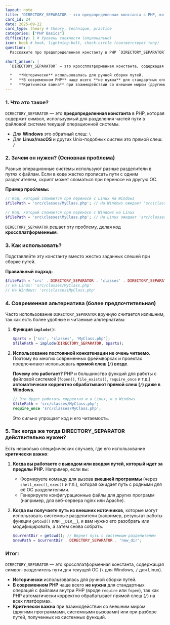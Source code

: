 ```yaml
---
layout: note
title: "DIRECTORY_SEPARATOR — это предопределенная константа в PHP, которая содержит символ, используемый для разделения частей пути в файловой системе текущей операционной системы"
card_id: 24
date: 2025-09-22
card_type: theory # theory, technique, practice
categories: ["PHP Basics"]
difficulty: 1 # Уровень сложности (опционально)
icon: book # book, lightning-bolt, check-circle (соответствует типу)
question: |
  Расскажите про предопределенная константу в PHP `DIRECTORY_SEPARATOR`.

short_answer: |
  `DIRECTORY_SEPARATOR` — это кроссплатформенная константа, содержащая символ-разделитель пути для текущей ОС (`\` для Windows, `/` для Linux).

  *   **Исторически** использовалась для ручной сборки путей.
  *   **В современном PHP** чаще всего **не нужна** для стандартных операций с файлами внутри PHP (вроде `require` или `fopen`).
  *   **Критически важна** при взаимодействии со внешним миром (другими программами, системными вызовами) или при разборе путей, полученных из системных функций.
---
```

### 1. Что это такое?

`DIRECTORY_SEPARATOR` — это **предопределенная константа** в PHP, которая содержит символ, используемый для разделения частей пути в файловой системе текущей операционной системы.

*   Для **Windows** это обратный слеш: `\`
*   Для **Linux/macOS** и других Unix-подобных систем это прямой слеш: `/`

### 2. Зачем он нужен? (Основная проблема)

Разные операционные системы используют разные разделители в путях к файлам. Если в коде жестко прописать пути с одним разделителем, скрипт может сломаться при переносе на другую ОС.

**Пример проблемы:**
```php
// Код, который сломается при переносе с Linux на Windows
$filePath = 'src/classes/MyClass.php'; // На Windows ожидает 'src\classes\MyClass.php'

// Код, который сломается при переносе с Windows на Linux
$filePath = 'src\classes\MyClass.php'; // На Linux ожидает 'src/classes/MyClass.php'
```

`DIRECTORY_SEPARATOR` решает эту проблему, делая код **кроссплатформенным**.

### 3. Как использовать?

Подставляйте эту константу вместо жестко заданных слешей при сборке путей.

**Правильный подход:**
```php
$filePath = 'src' . DIRECTORY_SEPARATOR . 'classes' . DIRECTORY_SEPARATOR . 'MyClass.php';
// На Linux: 'src/classes/MyClass.php'
// На Windows: 'src\classes\MyClass.php'
```

### 4. Современная альтернатива (более предпочтительная)

Часто использование `DIRECTORY_SEPARATOR` вручную считается излишним, так как есть более удобные и читаемые альтернативы:

1.  **Функция `implode()`:**
    ```php
    $parts = ['src', 'classes', 'MyClass.php'];
    $filePath = implode(DIRECTORY_SEPARATOR, $parts);
    ```

2.  **Использование постоянной конкатенации не очень читаемо.** Поэтому во многих современных фреймворках и проектах предпочитают использовать **прямой слеш (`/`) везде**.

    **Почему это работает?**
    PHP и большинство функций для работы с файловой системой (`fopen()`, `file_exists()`, `require_once` и т.д.) **автоматически корректно обрабатывают прямой слеш (`/`) даже в Windows**.

    ```php
    // Это будет работать корректно и в Linux, и в Windows
    $filePath = 'src/classes/MyClass.php';
    require_once 'src/classes/MyClass.php';
    ```

    Это сильно упрощает код и его читаемость.

### 5. Так когда же тогда DIRECTORY_SEPARATOR действительно нужен?

Есть несколько специфических случаев, где его использование **критически важно**:

1.  **Когда вы работаете с выводом или вводом путей, который идет за пределы PHP.** Например, если вы:
    *   Формируете команду для вызова **внешней программы** (через `shell_exec()`, `exec()` и т.п.), которая ожидает путь с родными для её ОС разделителями.
    *   Генерируете конфигурационные файлы для других программ (например, для веб-сервера nginx или Apache).

2.  **Когда вы получаете путь из внешних источников**, которые могут использовать системные разделители (например, результат работы функции `getcwd()` или `__DIR__`), и вам нужно его разобрать или модифицировать, а затем снова собрать.

    ```php
    $currentDir = getcwd(); // Вернет путь с системным разделителем
    $newPath = $currentDir . DIRECTORY_SEPARATOR . 'new_dir';
    ```

### Итог:

`DIRECTORY_SEPARATOR` — это кроссплатформенная константа, содержащая символ-разделитель пути для текущей ОС (`\` для Windows, `/` для Linux).

*   **Исторически** использовалась для ручной сборки путей.
*   **В современном PHP** чаще всего **не нужна** для стандартных операций с файлами внутри PHP (вроде `require` или `fopen`), так как PHP автоматически корректно обрабатывает прямой слеш (`/`) на всех платформах.
*   **Критически важна** при взаимодействии со внешним миром (другими программами, системными вызовами) или при разборе путей, полученных из системных функций.
